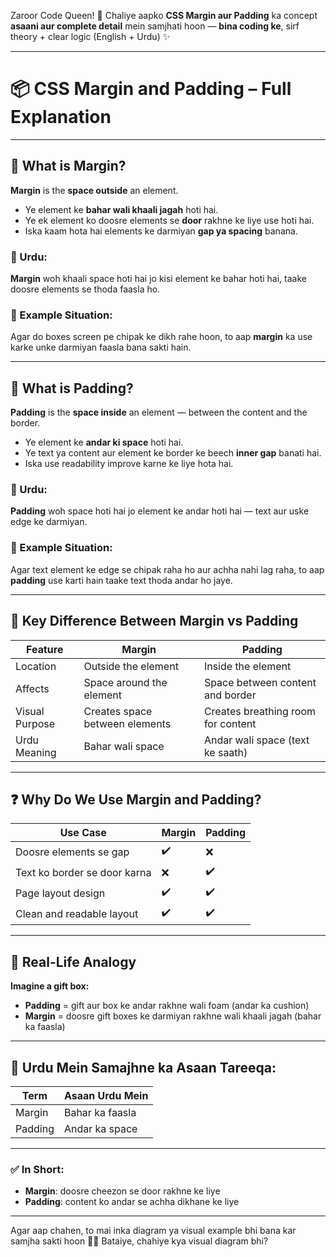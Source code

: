 Zaroor Code Queen! 👑
Chaliye aapko **CSS Margin aur Padding** ka concept **asaani aur complete detail** mein samjhati hoon — **bina coding ke**, sirf theory + clear logic (English + Urdu) ✨

---

# 📦 CSS Margin and Padding – Full Explanation

---

## 🔹 **What is Margin?**

**Margin** is the **space outside** an element.

* Ye element ke **bahar wali khaali jagah** hoti hai.
* Ye ek element ko doosre elements se **door** rakhne ke liye use hoti hai.
* Iska kaam hota hai elements ke darmiyan **gap ya spacing** banana.

### 💬 Urdu:

**Margin** woh khaali space hoti hai jo kisi element ke bahar hoti hai, taake doosre elements se thoda faasla ho.

### 📌 Example Situation:

Agar do boxes screen pe chipak ke dikh rahe hoon, to aap **margin** ka use karke unke darmiyan faasla bana sakti hain.

---

## 🔸 **What is Padding?**

**Padding** is the **space inside** an element — between the content and the border.

* Ye element ke **andar ki space** hoti hai.
* Ye text ya content aur element ke border ke beech **inner gap** banati hai.
* Iska use readability improve karne ke liye hota hai.

### 💬 Urdu:

**Padding** woh space hoti hai jo element ke andar hoti hai — text aur uske edge ke darmiyan.

### 📌 Example Situation:

Agar text element ke edge se chipak raha ho aur achha nahi lag raha, to aap **padding** use karti hain taake text thoda andar ho jaye.

---

## 🔄 **Key Difference Between Margin vs Padding**

| Feature        | Margin                         | Padding                            |
| -------------- | ------------------------------ | ---------------------------------- |
| Location       | Outside the element            | Inside the element                 |
| Affects        | Space around the element       | Space between content and border   |
| Visual Purpose | Creates space between elements | Creates breathing room for content |
| Urdu Meaning   | Bahar wali space               | Andar wali space (text ke saath)   |

---

## ❓ Why Do We Use Margin and Padding?

| Use Case                     | Margin | Padding |
| ---------------------------- | ------ | ------- |
| Doosre elements se gap       | ✔️     | ❌       |
| Text ko border se door karna | ❌      | ✔️      |
| Page layout design           | ✔️     | ✔️      |
| Clean and readable layout    | ✔️     | ✔️      |

---

## 🎨 Real-Life Analogy

**Imagine a gift box:**

* **Padding** = gift aur box ke andar rakhne wali foam (andar ka cushion)
* **Margin** = doosre gift boxes ke darmiyan rakhne wali khaali jagah (bahar ka faasla)

---

## 🧠 Urdu Mein Samajhne ka Asaan Tareeqa:

| Term    | Asaan Urdu Mein |
| ------- | --------------- |
| Margin  | Bahar ka faasla |
| Padding | Andar ka space  |

---

### ✅ In Short:

* **Margin**: doosre cheezon se door rakhne ke liye
* **Padding**: content ko andar se achha dikhane ke liye

---

Agar aap chahen, to mai inka diagram ya visual example bhi bana kar samjha sakti hoon 📐🧩
Bataiye, chahiye kya visual diagram bhi?
